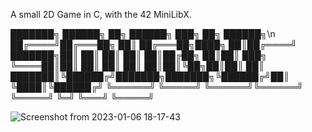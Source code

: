A small 2D Game in C, with the 42 MiniLibX.


███████╗ ██████╗         ██╗      ██████╗ ███╗   ██╗ ██████╗\n
██╔════╝██╔═══██╗        ██║     ██╔═══██╗████╗  ██║██╔════╝ 
███████╗██║   ██║        ██║     ██║   ██║██╔██╗ ██║██║  ███╗
╚════██║██║   ██║        ██║     ██║   ██║██║╚██╗██║██║   ██║
███████║╚██████╔╝███████╗███████╗╚██████╔╝██║ ╚████║╚██████╔╝
╚══════╝ ╚═════╝ ╚══════╝╚══════╝ ╚═════╝ ╚═╝  ╚═══╝ ╚═════╝ 


![Screenshot from 2023-01-06 18-17-43](https://user-images.githubusercontent.com/107865727/211098506-94e298a4-50ed-4f34-865c-2f2714056c3e.png)
